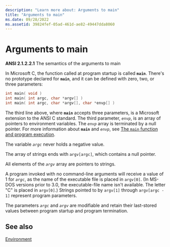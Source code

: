 ```yaml
---
description: "Learn more about: Arguments to main"
title: "Arguments to main"
ms.date: 09/28/2022
ms.assetid: 39824fef-05ad-461d-ae82-49447dda8060
---
```

# Arguments to main

**ANSI 2.1.2.2.1** The semantics of the arguments to main

In Microsoft C, the function called at program startup is called **`main`**. There's no prototype declared for **`main`**, and it can be defined with zero, two, or three parameters:

```C
int main( void )
int main( int argc, char *argv[] )
int main( int argc, char *argv[], char *envp[] )
```

The third line above, where **`main`** accepts three parameters, is a Microsoft extension to the ANSI C standard. The third parameter, *`envp`*, is an array of pointers to environment variables. The *`envp`* array is terminated by a null pointer. For more information about **`main`** and *`envp`*, see [The `main` function and program execution](../c-language/main-function-and-program-execution.md).

The variable *`argc`* never holds a negative value.

The array of strings ends with `argv[argc]`, which contains a null pointer.

All elements of the *`argv`* array are pointers to strings.

A program invoked with no command-line arguments will receive a value of 1 for *`argc`*, as the name of the executable file is placed in `argv[0]`. (In MS-DOS versions prior to 3.0, the executable-file name isn't available. The letter "C" is placed in `argv[0]`.) Strings pointed to by `argv[1]` through `argv[argc - 1]` represent program parameters.

The parameters *`argc`* and *`argv`* are modifiable and retain their last-stored values between program startup and program termination.

## See also

[Environment](../c-language/environment.md)
